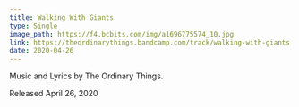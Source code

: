 ```yaml
---
title: Walking With Giants
type: Single
image_path: https://f4.bcbits.com/img/a1696775574_10.jpg
link: https://theordinarythings.bandcamp.com/track/walking-with-giants
date: 2020-04-26
---
```


Music and Lyrics by The Ordinary Things.

Released April 26, 2020